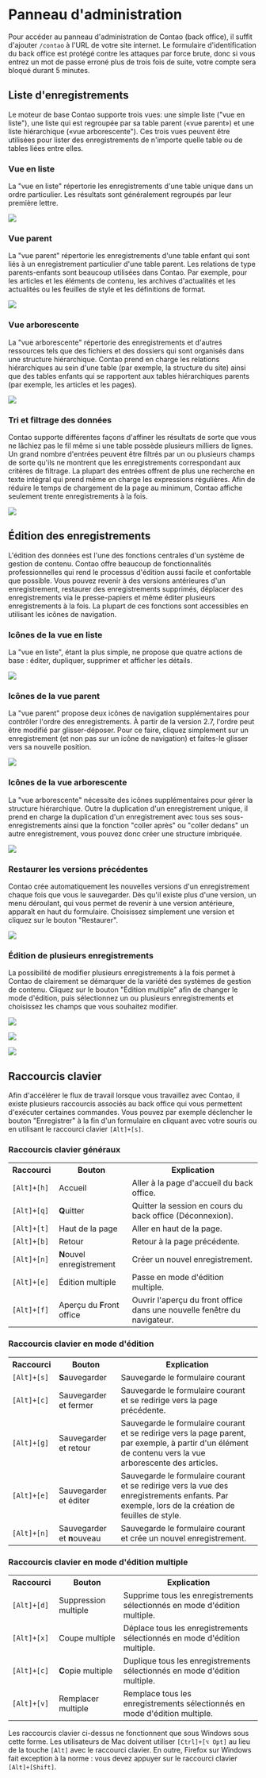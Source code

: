 # Panneau d'administration

Pour accéder au panneau d'administration de Contao (back office), il suffit d'ajouter `/contao` à l'URL de votre site internet. Le formulaire d'identification du back office est protégé contre les attaques par force brute, donc si vous entrez un mot de passe erroné plus de trois fois de suite, votre compte sera bloqué durant 5 minutes.

## Liste d'enregistrements

Le moteur de base Contao supporte trois vues: une simple liste ("vue en liste"), une liste qui est regroupée par sa table parent («vue parent») et une liste hiérarchique («vue arborescente"). Ces trois vues peuvent être utilisées pour lister des enregistrements de n'importe quelle table ou de tables liées entre elles.


### Vue en liste

La "vue en liste" répertorie les enregistrements d'une table unique dans un ordre particulier. Les résultats sont généralement regroupés par leur première lettre.

![](https://raw.github.com/contao/docs/3.1/manual/fr/images/vue-liste.jpg)


### Vue parent

La "vue parent" répertorie les enregistrements d'une table enfant qui sont liés à un enregistrement particulier d'une table parent. Les relations de type parents-enfants sont beaucoup utilisées dans Contao. Par exemple, pour les articles et les éléments de contenu, les archives d'actualités et les actualités ou les feuilles de style et les définitions de format.

![](https://raw.github.com/contao/docs/3.1/manual/fr/images/vue-parent.jpg)


### Vue arborescente

La "vue arborescente" répertorie des enregistrements et d'autres ressources tels que des fichiers et des dossiers qui sont organisés dans une structure hiérarchique. Contao prend en charge les relations hiérarchiques au sein d'une table (par exemple, la structure du site) ainsi que des tables enfants qui se rapportent aux tables hiérarchiques parents (par exemple, les articles et les pages).

![](https://raw.github.com/contao/docs/3.1/manual/fr/images/vue-arborescente.jpg)


### Tri et filtrage des données

Contao supporte différentes façons d'affiner les résultats de sorte que vous ne lâchiez pas le fil même si une table possède plusieurs milliers de lignes. Un grand nombre d'entrées peuvent être filtrés par un ou plusieurs champs de sorte qu'ils ne montrent que les enregistrements correspondant aux critères de filtrage. La plupart des entrées offrent de plus une recherche en texte intégral qui prend même en charge les expressions régulières. Afin de réduire le temps de chargement de la page au minimum, Contao affiche seulement trente enregistrements à la fois.

![](https://raw.github.com/contao/docs/3.1/manual/fr/images/trier-et-filtrer.jpg)


## Édition des enregistrements

L'édition des données est l'une des fonctions centrales d'un système de gestion de contenu. Contao offre beaucoup de fonctionnalités professionnelles qui rend le processus d'édition aussi facile et confortable que possible. Vous pouvez revenir à des versions antérieures d'un enregistrement, restaurer des enregistrements supprimés, déplacer des enregistrements via le presse-papiers et même éditer plusieurs enregistrements à la fois. La plupart de ces fonctions sont accessibles en utilisant les icônes de navigation.


### Icônes de la vue en liste

La "vue en liste", étant la plus simple, ne propose que quatre actions de base : éditer, dupliquer, supprimer et afficher les détails.

![](https://raw.github.com/contao/docs/3.1/manual/fr/images/vue-liste-icones.jpg)


### Icônes de la vue parent

La "vue parent" propose deux icônes de navigation supplémentaires pour contrôler l'ordre des enregistrements. À partir de la version 2.7, l'ordre peut être modifié par glisser-déposer. Pour ce faire, cliquez simplement sur un enregistrement (et non pas sur un icône de navigation) et faites-le glisser vers sa nouvelle position.

![](https://raw.github.com/contao/docs/3.1/manual/fr/images/vue-parent-icones.jpg)


### Icônes de la vue arborescente

La "vue arborescente" nécessite des icônes supplémentaires pour gérer la structure hiérarchique. Outre la duplication d'un enregistrement unique, il prend en charge la duplication d'un enregistrement avec tous ses sous-enregistrements ainsi que la fonction "coller après" ou "coller dedans" un autre enregistrement, vous pouvez donc créer une structure imbriquée.

![](https://raw.github.com/contao/docs/3.1/manual/fr/images/vue-arborescente-icones.jpg)


### Restaurer les versions précédentes

Contao crée automatiquement les nouvelles versions d'un enregistrement chaque fois que vous le sauvegarder. Dès qu'il existe plus d'une version, un menu déroulant, qui vous permet de revenir à une version antérieure, apparaît en haut du formulaire. Choisissez simplement une version et cliquez sur le bouton "Restaurer".

![](https://raw.github.com/contao/docs/3.1/manual/fr/images/version.jpg)


### Édition de plusieurs enregistrements

La possibilité de modifier plusieurs enregistrements à la fois permet à Contao de clairement se démarquer de la variété des systèmes de gestion de contenu. Cliquez sur le bouton "Édition multiple" afin de changer le mode d'édition, puis sélectionnez un ou plusieurs enregistrements et choisissez les champs que vous souhaitez modifier.

![](https://raw.github.com/contao/docs/3.1/manual/fr/images/sselectionner-multiple-enregistrements.jpg)

![](https://raw.github.com/contao/docs/3.1/manual/fr/images/selectionner-champs-a-editer.jpg)

![](https://raw.github.com/contao/docs/3.1/manual/fr/images/editer-multiple-enregistrements.jpg)


## Raccourcis clavier

Afin d'accélérer le flux de travail lorsque vous travaillez avec Contao, il existe plusieurs raccourcis associés au back office qui vous permettent d'exécuter certaines commandes. Vous pouvez par exemple déclencher le bouton "Enregistrer" à la fin d'un formulaire en cliquant avec votre souris ou en utilisant le raccourci clavier `[Alt]+[s]`.


### Raccourcis clavier généraux

<table>
<tr>
  <th>Raccourci</th>
  <th>Bouton</th>
  <th>Explication</th>
</tr>
<tr>
  <td><code>[Alt]+[h]</code></td>
  <td>Accueil</td>
  <td>Aller à la page d'accueil du back office.</td>
</tr>
<tr>
  <td><code>[Alt]+[q]</code></td>
  <td><b>Q</b>uitter</td>
  <td>Quitter la session en cours du back office (Déconnexion).</td>
</tr>
<tr>
  <td><code>[Alt]+[t]</code></td>
  <td>Haut de la page</td>
  <td>Aller en haut de la page.</td>
</tr>
<tr>
  <td><code>[Alt]+[b]</code></td>
  <td>Retour</td>
  <td>Retour à la page précédente.</td>
</tr>
<tr>
  <td><code>[Alt]+[n]</code></td>
  <td><b>N</b>ouvel enregistrement</td>
  <td>Créer un nouvel enregistrement.</td>
</tr>
<tr>
  <td><code>[Alt]+[e]</code></td>
  <td>Édition multiple</td>
  <td>Passe en mode d'édition multiple.</td>
</tr>
<tr>
  <td><code>[Alt]+[f]</code></td>
  <td>Aperçu du <b>F</b>ront office</td>
  <td>Ouvrir l'aperçu du front office dans une nouvelle fenêtre du navigateur.</td>
</tr>
</table>


### Raccourcis clavier en mode d'édition

<table>
<tr>
  <th>Raccourci</th>
  <th>Bouton</th>
  <th>Explication</th>
</tr>
<tr>
  <td><code>[Alt]+[s]</code></td>
  <td><b>S</b>auvegarder</td>
  <td>Sauvegarde le formulaire courant</td>
</tr>
<tr>
  <td><code>[Alt]+[c]</code></td>
  <td>Sauvegarder et fermer</td>
  <td>Sauvegarde le formulaire courant et se redirige vers la page précédente.</td>
</tr>
<tr>
  <td><code>[Alt]+[g]</code></td>
  <td>Sauvegarder et retour</td>
  <td>Sauvegarde le formulaire courant et se redirige vers la page parent, par exemple, à partir d'un élément de contenu vers la vue arborescente des articles.</td>
</tr>
<tr>
  <td><code>[Alt]+[e]</code></td>
  <td>Sauvegarder et éditer</td>
  <td>Sauvegarde le formulaire courant et se redirige vers la vue des enregistrements enfants. Par exemple, lors de la création de feuilles de style.</td>
</tr>
<tr>
  <td><code>[Alt]+[n]</code></td>
  <td>Sauvegarder et <b>n</b>ouveau</td>
  <td>Sauvegarde le formulaire courant et crée un nouvel enregistrement.</td>
</tr>
</table>


### Raccourcis clavier en mode d'édition multiple

<table>
<tr>
  <th>Raccourci</th>
  <th>Bouton</th>
  <th>Explication</th>
</tr>
<tr>
  <td><code>[Alt]+[d]</code></td>
  <td>Suppression multiple</td>
  <td>Supprime tous les enregistrements sélectionnés en mode d'édition multiple.</td>
</tr>
<tr>
  <td><code>[Alt]+[x]</code></td>
  <td>Coupe multiple</td>
  <td>Déplace tous les enregistrements sélectionnés en mode d'édition multiple.</td>
</tr>
<tr>
  <td><code>[Alt]+[c]</code></td>
  <td><b>C</b>opie multiple</td>
  <td>Duplique tous les enregistrements sélectionnés en mode d'édition multiple.</td>
</tr>
<tr>
  <td><code>[Alt]+[v]</code></td>
  <td>Remplacer multiple</td>
  <td>Remplace tous les enregistrements sélectionnés en mode d'édition multiple.</td>
</tr>
</table>

Les raccourcis clavier ci-dessus ne fonctionnent que sous Windows sous cette forme. Les utilisateurs de Mac doivent utiliser `[Ctrl]+[⌥ Opt]` au lieu de la touche `[Alt]` avec le raccourci clavier. En outre, Firefox sur Windows fait exception à la norme : vous devez appuyer sur le raccourci clavier `[Alt]+[Shift]`.
